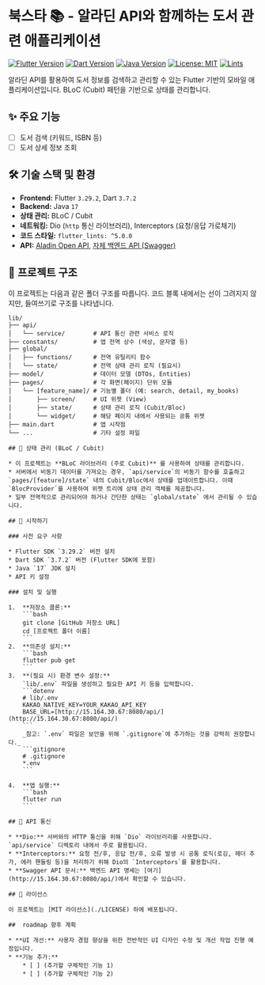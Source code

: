 # 북스타 📚 - 알라딘 API와 함께하는 도서 관련 애플리케이션

[![Flutter Version](https://img.shields.io/badge/Flutter-3.29.2-blue.svg)](https://flutter.dev/)
[![Dart Version](https://img.shields.io/badge/Dart-3.7.2-blue.svg)](https://dart.dev/)
[![Java Version](https://img.shields.io/badge/Java-17-orange.svg)](https://www.oracle.com/java/technologies/javase/jdk17-archive-downloads.html)
[![License: MIT](https://img.shields.io/badge/License-MIT-yellow.svg)](https://opensource.org/licenses/MIT)
[![Lints](https://img.shields.io/badge/Lints-flutter__lints_v5.0.0-blueviolet.svg)](https://pub.dev/packages/flutter_lints)

알라딘 API를 활용하여 도서 정보를 검색하고 관리할 수 있는 Flutter 기반의 모바일 애플리케이션입니다. BLoC (Cubit) 패턴을 기반으로 상태를 관리합니다.

## ✨ 주요 기능

* [ ] 도서 검색 (키워드, ISBN 등)
* [ ] 도서 상세 정보 조회

## 🛠️ 기술 스택 및 환경

* **Frontend:** Flutter `3.29.2`, Dart `3.7.2`
* **Backend:** Java `17`
* **상태 관리:** BLoC / Cubit
* **네트워킹:** Dio (`http` 통신 라이브러리), Interceptors (요청/응답 가로채기)
* **코드 스타일:** `flutter_lints: ^5.0.0`
* **API:** [Aladin Open API](https://www.aladin.co.kr/ttb/api/Default.aspx), [자체 백엔드 API (Swagger)](http://15.164.30.67:8080/api/)

## 📂 프로젝트 구조

이 프로젝트는 다음과 같은 폴더 구조를 따릅니다. 코드 블록 내에서는 선이 그려지지 않지만, 들여쓰기로 구조를 나타냅니다.

```text
lib/
├── api/
│   └── service/        # API 통신 관련 서비스 로직
├── constants/          # 앱 전역 상수 (색상, 문자열 등)
├── global/
│   ├── functions/      # 전역 유틸리티 함수
│   └── state/          # 전역 상태 관리 로직 (필요시)
├── model/              # 데이터 모델 (DTOs, Entities)
├── pages/              # 각 화면(페이지) 단위 모듈
│   └── [feature_name]/ # 기능별 폴더 (예: search, detail, my_books)
│       ├── screen/     # UI 위젯 (View)
│       ├── state/      # 상태 관리 로직 (Cubit/Bloc)
│       └── widget/     # 해당 페이지 내에서 사용되는 공통 위젯
├── main.dart           # 앱 시작점
└── ...                 # 기타 설정 파일

## 🧱 상태 관리 (BLoC / Cubit)

* 이 프로젝트는 **BLoC 라이브러리 (주로 Cubit)** 를 사용하여 상태를 관리합니다.
* 서버에서 비동기 데이터를 가져오는 경우, `api/service`의 비동기 함수를 호출하고 `pages/[feature]/state` 내의 Cubit/Bloc에서 상태를 업데이트합니다. 이때 `BlocProvider`를 사용하여 위젯 트리에 상태 관리 객체를 제공합니다.
* 일부 전역적으로 관리되어야 하거나 간단한 상태는 `global/state` 에서 관리될 수 있습니다.

## 🚀 시작하기

### 사전 요구 사항

* Flutter SDK `3.29.2` 버전 설치
* Dart SDK `3.7.2` 버전 (Flutter SDK에 포함)
* Java `17` JDK 설치
* API 키 설정

### 설치 및 실행

1.  **저장소 클론:**
    ```bash
    git clone [GitHub 저장소 URL]
    cd [프로젝트 폴더 이름]
    ```
2.  **의존성 설치:**
    ```bash
    flutter pub get
    ```
3.  **(필요 시) 환경 변수 설정:**
    `lib/.env` 파일을 생성하고 필요한 API 키 등을 입력합니다.
    ```dotenv
    # lib/.env
    KAKAO_NATIVE_KEY=YOUR_KAKAO_API_KEY
    BASE_URL=[http://15.164.30.67:8080/api/](http://15.164.30.67:8080/api/)
    ```
    _참고: `.env` 파일은 보안을 위해 `.gitignore`에 추가하는 것을 강력히 권장합니다._
    ```gitignore
    # .gitignore
    *.env
    ```

4.  **앱 실행:**
    ```bash
    flutter run
    ```

## 📡 API 통신

* **Dio:** 서버와의 HTTP 통신을 위해 `Dio` 라이브러리를 사용합니다. `api/service` 디렉토리 내에서 주로 활용됩니다.
* **Interceptors:** 요청 전/후, 응답 전/후, 오류 발생 시 공통 로직(로깅, 헤더 추가, 에러 핸들링 등)을 처리하기 위해 Dio의 `Interceptors`를 활용합니다.
* **Swagger API 문서:** 백엔드 API 명세는 [여기](http://15.164.30.67:8080/api/)에서 확인할 수 있습니다.

## 📜 라이선스

이 프로젝트는 [MIT 라이선스](./LICENSE) 하에 배포됩니다.

##  roadmap 향후 계획

* **UI 개선:** 사용자 경험 향상을 위한 전반적인 UI 디자인 수정 및 개선 작업 진행 예정입니다.
* **기능 추가:**
    * [ ] (추가할 구체적인 기능 1)
    * [ ] (추가할 구체적인 기능 2)